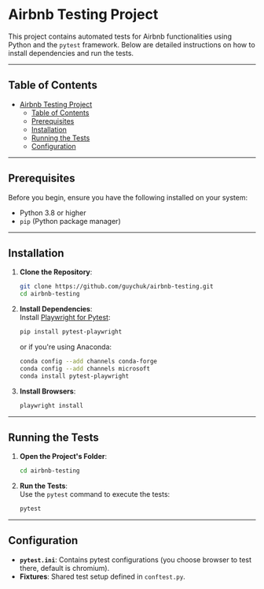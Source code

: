 # Airbnb Testing Project

This project contains automated tests for Airbnb functionalities using Python and the `pytest` framework. Below are detailed instructions on how to install dependencies and run the tests.

---

## Table of Contents
- [Airbnb Testing Project](#airbnb-testing-project)
  - [Table of Contents](#table-of-contents)
  - [Prerequisites](#prerequisites)
  - [Installation](#installation)
  - [Running the Tests](#running-the-tests)
  - [Configuration](#configuration)

---

## Prerequisites

Before you begin, ensure you have the following installed on your system:
- Python 3.8 or higher
- `pip` (Python package manager)

---

## Installation

1. **Clone the Repository**:
    ```bash
    git clone https://github.com/guychuk/airbnb-testing.git
    cd airbnb-testing
    ```

2. **Install Dependencies**:  
    Install [Playwright for Pytest](https://playwright.dev/python/docs/intro):
    ```bash
    pip install pytest-playwright
    ```
    or if you're using Anaconda:
    ```bash
    conda config --add channels conda-forge
    conda config --add channels microsoft
    conda install pytest-playwright
    ```

3. **Install Browsers**:
    ```bash
    playwright install
    ```

---

## Running the Tests

1. **Open the Project's Folder**:
   ```bash
   cd airbnb-testing
   ```

2. **Run the Tests**:  
    Use the `pytest` command to execute the tests:
    ```bash
    pytest
    ```
---

## Configuration

- **`pytest.ini`**: Contains pytest configurations (you choose browser to test there, default is chromium).
- **Fixtures**: Shared test setup defined in `conftest.py`.
